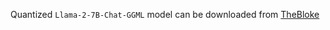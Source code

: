 Quantized `Llama-2-7B-Chat-GGML` model can be downloaded from [TheBloke](https://huggingface.co/TheBloke/Llama-2-7B-Chat-GGML/tree/main)
